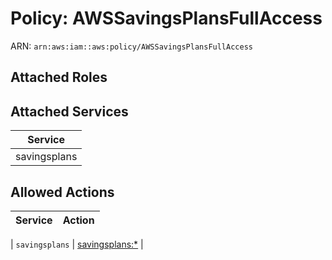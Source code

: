# Policy: AWSSavingsPlansFullAccess

ARN: `arn:aws:iam::aws:policy/AWSSavingsPlansFullAccess`

## Attached Roles

## Attached Services

| Service |
|---------|
| savingsplans |

## Allowed Actions

| Service | Action |
|:-------:|--------|

| `savingsplans` | [savingsplans:*](../actions.md#savingsplans:all) |
